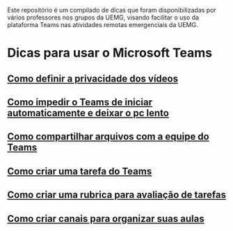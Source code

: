 Este repositório é um compilado de dicas que foram disponibilizadas por vários professores nos grupos da UEMG, visando facilitar o uso da plataforma Teams nas atividades remotas emergenciais da UEMG.
# Dicas para usar o Microsoft Teams 

## [Como definir a privacidade dos vídeos](https://github.com/vrios/UEMG-teams/blob/master/_posts/2020-07-14-videos-privados.md)
## [Como impedir o Teams de iniciar automaticamente e deixar o pc lento](https://github.com/vrios/UEMG-teams/blob/master/compartilhar_arquivo.md)
## [Como compartilhar arquivos com a equipe do Teams](https://github.com/vrios/UEMG-teams/blob/master/compartilhar_arquivo.md)
## [Como criar uma tarefa do Teams](https://github.com/vrios/UEMG-teams/blob/master/criar-tarefas.md)
## [Como criar uma rubrica para avaliação de tarefas](https://github.com/vrios/UEMG-teams/blob/master/criar-rubrica-avaliacao.md)
## [Como criar canais para organizar suas aulas](https://github.com/vrios/UEMG-teams/blob/master/criar-canal.md)

